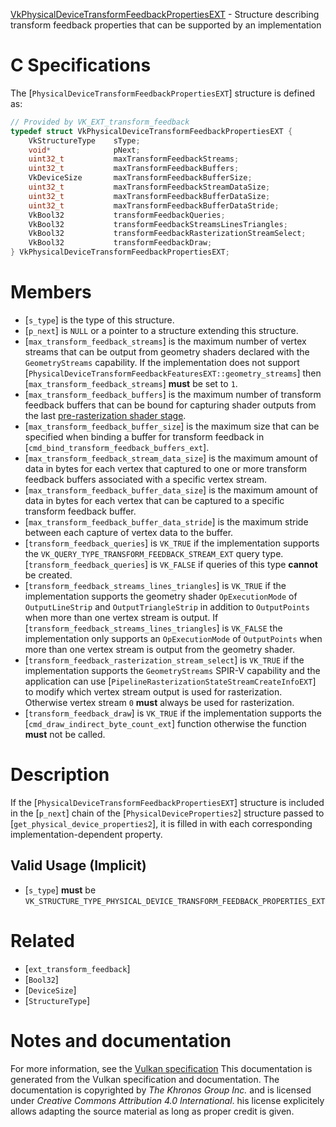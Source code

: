 [VkPhysicalDeviceTransformFeedbackPropertiesEXT](https://www.khronos.org/registry/vulkan/specs/1.3-extensions/man/html/VkPhysicalDeviceTransformFeedbackPropertiesEXT.html) - Structure describing transform feedback properties that can be supported by an implementation

# C Specifications
The [`PhysicalDeviceTransformFeedbackPropertiesEXT`] structure is
defined as:
```c
// Provided by VK_EXT_transform_feedback
typedef struct VkPhysicalDeviceTransformFeedbackPropertiesEXT {
    VkStructureType    sType;
    void*              pNext;
    uint32_t           maxTransformFeedbackStreams;
    uint32_t           maxTransformFeedbackBuffers;
    VkDeviceSize       maxTransformFeedbackBufferSize;
    uint32_t           maxTransformFeedbackStreamDataSize;
    uint32_t           maxTransformFeedbackBufferDataSize;
    uint32_t           maxTransformFeedbackBufferDataStride;
    VkBool32           transformFeedbackQueries;
    VkBool32           transformFeedbackStreamsLinesTriangles;
    VkBool32           transformFeedbackRasterizationStreamSelect;
    VkBool32           transformFeedbackDraw;
} VkPhysicalDeviceTransformFeedbackPropertiesEXT;
```

# Members
- [`s_type`] is the type of this structure.
- [`p_next`] is `NULL` or a pointer to a structure extending this structure.
- [`max_transform_feedback_streams`] is the maximum number of vertex streams that can be output from geometry shaders declared with the `GeometryStreams` capability. If the implementation does not support [`PhysicalDeviceTransformFeedbackFeaturesEXT::geometry_streams`] then [`max_transform_feedback_streams`] **must**  be set to `1`.
- [`max_transform_feedback_buffers`] is the maximum number of transform feedback buffers that can be bound for capturing shader outputs from the last [pre-rasterization shader stage](https://www.khronos.org/registry/vulkan/specs/1.3-extensions/html/vkspec.html#pipeline-graphics-subsets-pre-rasterization).
- [`max_transform_feedback_buffer_size`] is the maximum size that can be specified when binding a buffer for transform feedback in [`cmd_bind_transform_feedback_buffers_ext`].
- [`max_transform_feedback_stream_data_size`] is the maximum amount of data in bytes for each vertex that captured to one or more transform feedback buffers associated with a specific vertex stream.
- [`max_transform_feedback_buffer_data_size`] is the maximum amount of data in bytes for each vertex that can be captured to a specific transform feedback buffer.
- [`max_transform_feedback_buffer_data_stride`] is the maximum stride between each capture of vertex data to the buffer.
- [`transform_feedback_queries`] is `VK_TRUE` if the implementation supports the `VK_QUERY_TYPE_TRANSFORM_FEEDBACK_STREAM_EXT` query type. [`transform_feedback_queries`] is `VK_FALSE` if queries of this type  **cannot**  be created.
- [`transform_feedback_streams_lines_triangles`] is `VK_TRUE` if the implementation supports the geometry shader `OpExecutionMode` of `OutputLineStrip` and `OutputTriangleStrip` in addition to `OutputPoints` when more than one vertex stream is output. If [`transform_feedback_streams_lines_triangles`] is `VK_FALSE` the implementation only supports an `OpExecutionMode` of `OutputPoints` when more than one vertex stream is output from the geometry shader.
- [`transform_feedback_rasterization_stream_select`] is `VK_TRUE` if the implementation supports the `GeometryStreams` SPIR-V capability and the application can use [`PipelineRasterizationStateStreamCreateInfoEXT`] to modify which vertex stream output is used for rasterization. Otherwise vertex stream `0` **must**  always be used for rasterization.
- [`transform_feedback_draw`] is `VK_TRUE` if the implementation supports the [`cmd_draw_indirect_byte_count_ext`] function otherwise the function  **must**  not be called.

# Description
If the [`PhysicalDeviceTransformFeedbackPropertiesEXT`] structure is included in the [`p_next`] chain of the
[`PhysicalDeviceProperties2`] structure passed to
[`get_physical_device_properties2`], it is filled in with each
corresponding implementation-dependent property.
## Valid Usage (Implicit)
-  [`s_type`] **must**  be `VK_STRUCTURE_TYPE_PHYSICAL_DEVICE_TRANSFORM_FEEDBACK_PROPERTIES_EXT`

# Related
- [`ext_transform_feedback`]
- [`Bool32`]
- [`DeviceSize`]
- [`StructureType`]

# Notes and documentation
For more information, see the [Vulkan specification](https://www.khronos.org/registry/vulkan/specs/1.3-extensions/html/vkspec.html)
This documentation is generated from the Vulkan specification and documentation.
The documentation is copyrighted by *The Khronos Group Inc.* and is licensed under *Creative Commons Attribution 4.0 International*.
his license explicitely allows adapting the source material as long as proper credit is given.
        